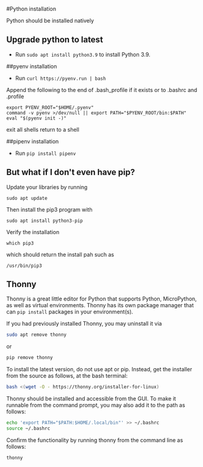 #Python installation

Python should be installed natively

## Upgrade python to latest

* Run `sudo apt install python3.9` to install Python 3.9.

##pyenv installation

* Run `curl https://pyenv.run | bash`

Append the following to the end of .bash_profile if it exists or to .bashrc and .profile

```
export PYENV_ROOT="$HOME/.pyenv"
command -v pyenv >/dev/null || export PATH="$PYENV_ROOT/bin:$PATH"
eval "$(pyenv init -)"
```

exit all shells
return to a shell

##pipenv installation

* Run `pip install pipenv`

## But what if I don't even have pip?
Update your libraries by running
```
sudo apt update
```
Then install the pip3 program with
```
sudo apt install python3-pip
```
Verify the installation
```
which pip3
```
which should return the install pah such as
```
/usr/bin/pip3
```

## Thonny

Thonny is a great little editor for Python that supports Python, MicroPython, as well as virtual environments.
Thonny has its own package manager that can `pip install` packages in your environment(s).

If you had previously installed Thonny, you may uninstall it via
```bash
sudo apt remove thonny
```
or
```bash
pip remove thonny
```

To install the latest version, do not use apt or pip. Instead, get the installer from the source as follows, at the bash terminal:
```bash
bash <(wget -O - https://thonny.org/installer-for-linux)
```

Thonny should be installed and accessible from the GUI.
To make it runnable from the command prompt, you may also add it to the path as follows:
```bash
echo 'export PATH="$PATH:$HOME/.local/bin"' >> ~/.bashrc
source ~/.bashrc
```

Confirm the functionality by running thonny from the command line as follows:
```bash
thonny
```
